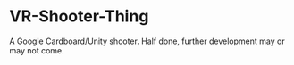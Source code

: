 VR-Shooter-Thing
================

A Google Cardboard/Unity shooter. Half done, further development may or may not come.
